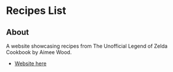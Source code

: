 # Recipes List

## About
A website showcasing recipes from The Unofficial Legend of Zelda Cookbook by Aimee Wood.

- [Website here](https://bng019.github.io/recipes)
